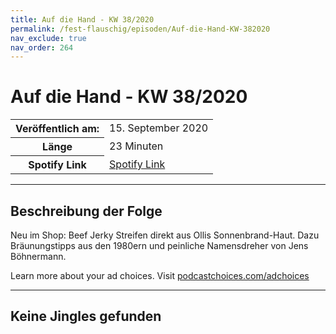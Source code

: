 ```yaml
---
title: Auf die Hand - KW 38/2020
permalink: /fest-flauschig/episoden/Auf-die-Hand-KW-382020
nav_exclude: true
nav_order: 264
---
```


# Auf die Hand - KW 38/2020
<table class="resp-table dcf-table dcf-table-responsive dcf-table-bordered dcf-table-striped dcf-w-100%">
                    <tbody>
                        <tr>
                            <th scope="row">Veröffentlich am:</th>
                            <td data-label="Veröffentlich am:">15. September 2020</td>
                        </tr>
                        <tr>
                            <th scope="row">Länge </th>
                            <td data-label="Länge ">23 Minuten</td>
                        </tr><tr>
                                <th scope="row">Spotify Link</th>
                                <td data-label="Spotify Link"><a href="https://open.spotify.com/episode/36FCHC3iomWFwXHkQM0dZN">Spotify Link</a></td>
                            </tr></tbody>
                </table>

***

## Beschreibung der Folge

<div>
<p>Neu im Shop: Beef Jerky Streifen direkt aus Ollis Sonnenbrand-Haut. Dazu Bräunungstipps aus den 1980ern und peinliche Namensdreher von Jens Böhnermann.</p><p> </p><p>Learn more about your ad choices. Visit <a href="https://podcastchoices.com/adchoices">podcastchoices.com/adchoices</a></p>  
</div>

***

## Keine Jingles gefunden